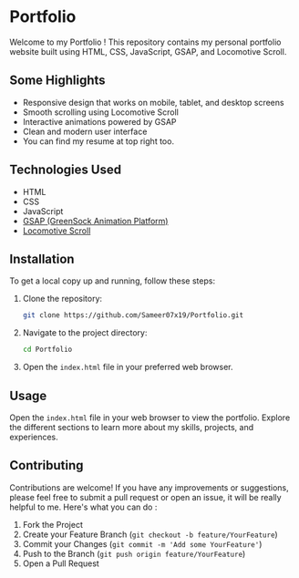 # Portfolio

Welcome to my Portfolio ! This repository contains my personal portfolio website built using HTML, CSS, JavaScript, GSAP, and Locomotive Scroll.  

## Some Highlights
- Responsive design that works on mobile, tablet, and desktop screens
- Smooth scrolling using Locomotive Scroll
- Interactive animations powered by GSAP
- Clean and modern user interface
- You can find my resume at top right too.

## Technologies Used
- HTML
- CSS
- JavaScript
- [GSAP (GreenSock Animation Platform)](https://greensock.com/gsap/)
- [Locomotive Scroll](https://locomotivemtl.github.io/locomotive-scroll/)

## Installation
To get a local copy up and running, follow these steps:

1. Clone the repository:
    ```sh
    git clone https://github.com/Sameer07x19/Portfolio.git
    ```

2. Navigate to the project directory:
    ```sh
    cd Portfolio
    ```

3. Open the `index.html` file in your preferred web browser.

## Usage
Open the `index.html` file in your web browser to view the portfolio. Explore the different sections to learn more about my skills, projects, and experiences.

## Contributing
Contributions are welcome! If you have any improvements or suggestions, please feel free to submit a pull request or open an issue, it will be really helpful to me.
Here's what you can do :
1. Fork the Project
2. Create your Feature Branch (`git checkout -b feature/YourFeature`)
3. Commit your Changes (`git commit -m 'Add some YourFeature'`)
4. Push to the Branch (`git push origin feature/YourFeature`)
5. Open a Pull Request
